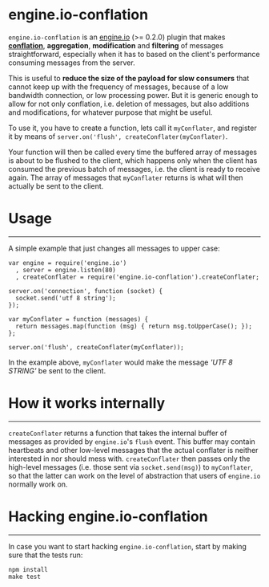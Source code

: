engine.io-conflation
====================

`engine.io-conflation` is an [engine.io](https://github.com/LearnBoost/engine.io) (>= 0.2.0) plugin that makes **[conflation](http://magmasystems.blogspot.jp/2006/08/conflation.html)**, **aggregation**, **modification** and **filtering** of messages straightforward, especially when it has to based on the client's performance consuming messages from the server.

This is useful to **reduce the size of the payload for slow consumers** that cannot keep up with the frequency of messages, because of a low bandwidth connection, or low processing power. But it is generic enough to allow for not only conflation, i.e. deletion of messages, but also additions and modifications, for whatever purpose that might be useful.

To use it, you have to create a function, lets call it `myConflater`, and register it by means of `server.on('flush', createConflater(myConflater)`.

Your function will then be called every time the buffered array of messages is about to be flushed to the client, which happens only when the client has consumed the previous batch of messages, i.e. the client is ready to receive again. The array of messages that `myConflater` returns is what will then actually be sent to the client.

# Usage #
---------

A simple example that just changes all messages to upper case:

```
var engine = require('engine.io')
  , server = engine.listen(80)
  , createConflater = require('engine.io-conflation').createConflater;

server.on('connection', function (socket) {
  socket.send('utf 8 string');
});

var myConflater = function (messages) {
  return messages.map(function (msg) { return msg.toUpperCase(); });
};

server.on('flush', createConflater(myConflater));

```

In the example above, `myConflater` would make the message *'UTF 8 STRING'* be sent to the client.

# How it works internally #
---------------------------

`createConflater` returns a function that takes the internal buffer of messages as provided by `engine.io`'s `flush` event. This buffer may contain heartbeats and other low-level messages that the actual conflater is neither interested in nor should mess with. `createConflater` then passes only the high-level messages (i.e. those sent via `socket.send(msg)`) to `myConflater`, so that the latter can work on the level of abstraction that users of `engine.io` normally work on.

# Hacking engine.io-conflation #
--------------------------------

In case you want to start hacking `engine.io-conflation`, start by making sure that the tests run:

```
npm install
make test
```
